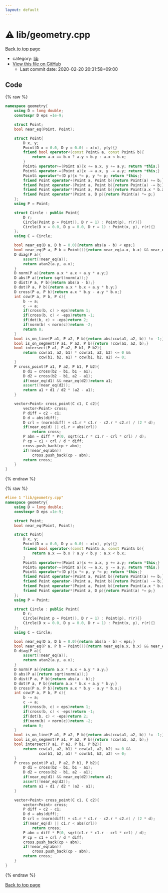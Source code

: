 ```yaml
---
layout: default
---
```


<!-- mathjax config similar to math.stackexchange -->
<script type="text/javascript" async
  src="https://cdnjs.cloudflare.com/ajax/libs/mathjax/2.7.5/MathJax.js?config=TeX-MML-AM_CHTML">
</script>
<script type="text/x-mathjax-config">
  MathJax.Hub.Config({
    TeX: { equationNumbers: { autoNumber: "AMS" }},
    tex2jax: {
      inlineMath: [ ['$','$'] ],
      processEscapes: true
    },
    "HTML-CSS": { matchFontHeight: false },
    displayAlign: "left",
    displayIndent: "2em"
  });
</script>

<script type="text/javascript" src="https://cdnjs.cloudflare.com/ajax/libs/jquery/3.4.1/jquery.min.js"></script>
<script src="https://cdn.jsdelivr.net/npm/jquery-balloon-js@1.1.2/jquery.balloon.min.js" integrity="sha256-ZEYs9VrgAeNuPvs15E39OsyOJaIkXEEt10fzxJ20+2I=" crossorigin="anonymous"></script>
<script type="text/javascript" src="../../assets/js/copy-button.js"></script>
<link rel="stylesheet" href="../../assets/css/copy-button.css" />


# :warning: lib/geometry.cpp

<a href="../../index.html">Back to top page</a>

* category: <a href="../../index.html#e8acc63b1e238f3255c900eed37254b8">lib</a>
* <a href="{{ site.github.repository_url }}/blob/master/lib/geometry.cpp">View this file on GitHub</a>
    - Last commit date: 2020-02-20 20:31:58+09:00




## Code

<a id="unbundled"></a>
{% raw %}
```cpp
namespace geometry{
    using D = long double;
    constexpr D eps =1e-9;

    struct Point;
    bool near_eq(Point, Point);

    struct Point{
        D x, y;
        Point(D x = 0.0, D y = 0.0) : x(x), y(y){}
        friend bool operator<(const Point& a, const Point& b){
            return a.x == b.x ? a.y < b.y : a.x < b.x;
        }
        Point& operator+=(Point a){x += a.x, y += a.y; return *this;}
        Point& operator-=(Point a){x -= a.x, y -= a.y; return *this;}
        Point& operator*=(D p){x *= p, y *= p; return *this;}
        friend Point operator+(Point a, Point b){return Point(a) += b;}
        friend Point operator-(Point a, Point b){return Point(a) -= b;}
        friend Point operator*(Point a, Point b){return Point(a.x * b.x - a.y * b.y, a.x * b.y + b.x * a.y);}
        friend Point operator*(Point a, D p){return Point(a) *= p;}
    };
    using P = Point;

    struct Circle : public Point{
        D r;
        Circle(Point p = Point(), D r = 1) : Point(p), r(r){}
        Circle(D x = 0.0, D y = 0.0, D r = 1) : Point(x, y), r(r){}
    };
    using C = Circle;

    bool near_eq(D a, D b = 0.0){return abs(a - b) < eps;}
    bool near_eq(P a, P b = Point()){return near_eq(a.x, b.x) && near_eq(a.y, b.y);}
    D diag(P a){
        assert(!near_eq(a));
        return atan2(a.y, a.x);
    }
    D norm(P a){return a.x * a.x + a.y * a.y;}
    D abs(P a){return sqrt(norm(a));}
    D dist(P a, P b){return abs(a - b);}
    D dot(P a, P b){return a.x * b.x + a.y * b.y;}
    D cross(P a, P b){return a.x * b.y - a.y * b.x;}
    int ccw(P a, P b, P c){
        b -= a;
        c -= a;
        if(cross(b, c) > eps)return 1;
        if(cross(b, c) < -eps)return -1;
        if(dot(b, c) < -eps)return 2;
        if(norm(b) < norm(c))return -2;
        return 0;
    }
    bool is_on_line(P a1, P a2, P b){return abs(ccw(a1, a2, b)) != -1;}
    bool is_on_segment(P a1, P a2, P b){return !ccw(a1, a2, b);}
    bool intersect(P a1, P a2, P b1, P b2){
        return ccw(a1, a2, b1) * ccw(a1, a2, b2) <= 0 &&
               ccw(b1, b2, a1) * ccw(b1, b2, a2) <= 0;
    }
    P cross_point(P a1, P a2, P b1, P b2){
        D d1 = cross(b2 - b1, b1 - a1);
        D d2 = cross(b2 - b1, a2 - a1);
        if(near_eq(d1) && near_eq(d2))return a1;
        assert(!near_eq(d2));
        return a1 + d1 / d2 * (a2 - a1);
    }

    vector<Point> cross_point(C c1, C c2){
        vector<Point> cross;
        P diff = c2 - c1;
        D d = abs(diff);
        D crl = (norm(diff) + c1.r * c1.r - c2.r * c2.r) / (2 * d);
        if(near_eq(d) || c1.r < abs(crl))
            return cross;
        P abn = diff * P(0, sqrt(c1.r * c1.r - crl * crl) / d);
        P cp = c1 + crl / d * diff;
        cross.push_back(cp + abn);
        if(!near_eq(abn))
            cross.push_back(cp - abn);
        return cross;
    }
}


```
{% endraw %}

<a id="bundled"></a>
{% raw %}
```cpp
#line 1 "lib/geometry.cpp"
namespace geometry{
    using D = long double;
    constexpr D eps =1e-9;

    struct Point;
    bool near_eq(Point, Point);

    struct Point{
        D x, y;
        Point(D x = 0.0, D y = 0.0) : x(x), y(y){}
        friend bool operator<(const Point& a, const Point& b){
            return a.x == b.x ? a.y < b.y : a.x < b.x;
        }
        Point& operator+=(Point a){x += a.x, y += a.y; return *this;}
        Point& operator-=(Point a){x -= a.x, y -= a.y; return *this;}
        Point& operator*=(D p){x *= p, y *= p; return *this;}
        friend Point operator+(Point a, Point b){return Point(a) += b;}
        friend Point operator-(Point a, Point b){return Point(a) -= b;}
        friend Point operator*(Point a, Point b){return Point(a.x * b.x - a.y * b.y, a.x * b.y + b.x * a.y);}
        friend Point operator*(Point a, D p){return Point(a) *= p;}
    };
    using P = Point;

    struct Circle : public Point{
        D r;
        Circle(Point p = Point(), D r = 1) : Point(p), r(r){}
        Circle(D x = 0.0, D y = 0.0, D r = 1) : Point(x, y), r(r){}
    };
    using C = Circle;

    bool near_eq(D a, D b = 0.0){return abs(a - b) < eps;}
    bool near_eq(P a, P b = Point()){return near_eq(a.x, b.x) && near_eq(a.y, b.y);}
    D diag(P a){
        assert(!near_eq(a));
        return atan2(a.y, a.x);
    }
    D norm(P a){return a.x * a.x + a.y * a.y;}
    D abs(P a){return sqrt(norm(a));}
    D dist(P a, P b){return abs(a - b);}
    D dot(P a, P b){return a.x * b.x + a.y * b.y;}
    D cross(P a, P b){return a.x * b.y - a.y * b.x;}
    int ccw(P a, P b, P c){
        b -= a;
        c -= a;
        if(cross(b, c) > eps)return 1;
        if(cross(b, c) < -eps)return -1;
        if(dot(b, c) < -eps)return 2;
        if(norm(b) < norm(c))return -2;
        return 0;
    }
    bool is_on_line(P a1, P a2, P b){return abs(ccw(a1, a2, b)) != -1;}
    bool is_on_segment(P a1, P a2, P b){return !ccw(a1, a2, b);}
    bool intersect(P a1, P a2, P b1, P b2){
        return ccw(a1, a2, b1) * ccw(a1, a2, b2) <= 0 &&
               ccw(b1, b2, a1) * ccw(b1, b2, a2) <= 0;
    }
    P cross_point(P a1, P a2, P b1, P b2){
        D d1 = cross(b2 - b1, b1 - a1);
        D d2 = cross(b2 - b1, a2 - a1);
        if(near_eq(d1) && near_eq(d2))return a1;
        assert(!near_eq(d2));
        return a1 + d1 / d2 * (a2 - a1);
    }

    vector<Point> cross_point(C c1, C c2){
        vector<Point> cross;
        P diff = c2 - c1;
        D d = abs(diff);
        D crl = (norm(diff) + c1.r * c1.r - c2.r * c2.r) / (2 * d);
        if(near_eq(d) || c1.r < abs(crl))
            return cross;
        P abn = diff * P(0, sqrt(c1.r * c1.r - crl * crl) / d);
        P cp = c1 + crl / d * diff;
        cross.push_back(cp + abn);
        if(!near_eq(abn))
            cross.push_back(cp - abn);
        return cross;
    }
}


```
{% endraw %}

<a href="../../index.html">Back to top page</a>

